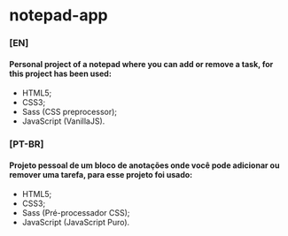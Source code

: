 # notepad-app

### [EN] 

#### Personal project of a notepad where you can add or remove a task, for this project has been used:

* HTML5;
* CSS3;
* Sass (CSS preprocessor);
* JavaScript (VanillaJS).

### [PT-BR]

#### Projeto pessoal de um bloco de anotações onde você pode adicionar ou remover uma tarefa, para esse projeto foi usado:

* HTML5;
* CSS3;
* Sass (Pré-processador CSS);
* JavaScript (JavaScript Puro).
